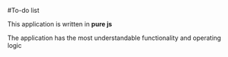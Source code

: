 #To-do list

This application is written in **pure js**

The application has the most understandable functionality and operating logic

